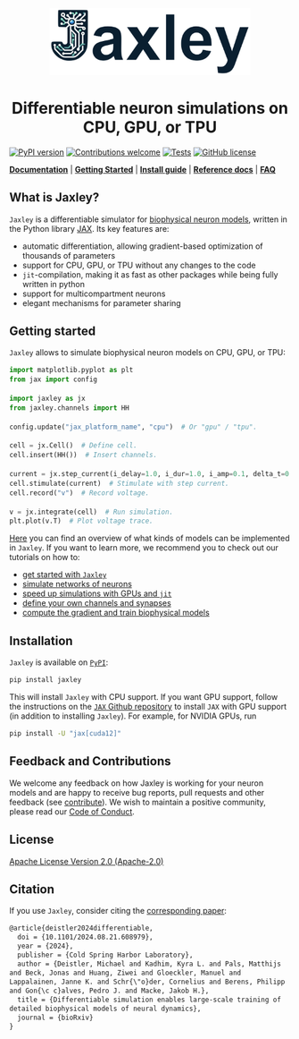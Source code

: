 <p align="center">
  <img src="https://raw.githubusercontent.com/jaxleyverse/jaxley/main/docs/logo.png" width="360">
</p>

<h1 align="center">Differentiable neuron simulations on CPU, GPU, or TPU</h1>

[![PyPI version](https://badge.fury.io/py/jaxley.svg)](https://badge.fury.io/py/jaxley)
[![Contributions welcome](https://img.shields.io/badge/contributions-welcome-brightgreen.svg?style=flat)](https://github.com/jaxleyverse/jaxley/blob/main/CONTRIBUTING.md)
[![Tests](https://github.com/jaxleyverse/jaxley/workflows/Tests/badge.svg?branch=main)](https://github.com/jaxleyverse/jaxley/actions)
[![GitHub license](https://img.shields.io/github/license/jaxleyverse/jaxley)](https://github.com/jaxleyverse/jaxley/blob/main/LICENSE)

[**Documentation**](https://jaxleyverse.github.io/jaxley/latest/)
 | [**Getting Started**](https://jaxleyverse.github.io/jaxley/latest/tutorial/01_morph_neurons/)
 | [**Install guide**](https://jaxleyverse.github.io/jaxley/latest/install/)
 | [**Reference docs**](https://jaxleyverse.github.io/jaxley/latest/reference/modules/)
 | [**FAQ**](https://jaxleyverse.github.io/jaxley/latest/faq/)


## What is Jaxley?

`Jaxley` is a differentiable simulator for [biophysical neuron models](https://jaxleyverse.github.io/jaxley/latest/faq/question_03/), written in the Python library [JAX](https://github.com/google/jax). Its key features are:

- automatic differentiation, allowing gradient-based optimization of thousands of parameters  
- support for CPU, GPU, or TPU without any changes to the code  
- `jit`-compilation, making it as fast as other packages while being fully written in python  
- support for multicompartment neurons  
- elegant mechanisms for parameter sharing  


## Getting started

`Jaxley` allows to simulate biophysical neuron models on CPU, GPU, or TPU:
```python
import matplotlib.pyplot as plt
from jax import config

import jaxley as jx
from jaxley.channels import HH

config.update("jax_platform_name", "cpu")  # Or "gpu" / "tpu".

cell = jx.Cell()  # Define cell.
cell.insert(HH())  # Insert channels.

current = jx.step_current(i_delay=1.0, i_dur=1.0, i_amp=0.1, delta_t=0.025, t_max=10.0)
cell.stimulate(current)  # Stimulate with step current.
cell.record("v")  # Record voltage.

v = jx.integrate(cell)  # Run simulation.
plt.plot(v.T)  # Plot voltage trace.
```

[Here](https://jaxleyverse.github.io/jaxley/latest/faq/question_03/) you can find an overview of what kinds of models can be implemented in `Jaxley`. If you want to learn more, we recommend you to check out our tutorials on how to:

- [get started with `Jaxley`](https://jaxleyverse.github.io/jaxley/latest/tutorial/01_morph_neurons/)
- [simulate networks of neurons](https://jaxleyverse.github.io/jaxley/latest/tutorial/02_small_network/)
- [speed up simulations with GPUs and `jit`](https://jaxleyverse.github.io/jaxley/latest/tutorial/04_jit_and_vmap/)
- [define your own channels and synapses](https://jaxleyverse.github.io/jaxley/latest/tutorial/05_channel_and_synapse_models/)
- [compute the gradient and train biophysical models](https://jaxleyverse.github.io/jaxley/latest/tutorial/07_gradient_descent/)


## Installation

`Jaxley` is available on [`PyPI`](https://pypi.org/project/jaxley/):
```sh
pip install jaxley
```
This will install `Jaxley` with CPU support. If you want GPU support, follow the instructions on the [`JAX` Github repository](https://github.com/google/jax) to install `JAX` with GPU support (in addition to installing `Jaxley`). For example, for NVIDIA GPUs, run
```sh
pip install -U "jax[cuda12]"
```


## Feedback and Contributions

We welcome any feedback on how Jaxley is working for your neuron models and are happy to receive bug reports, pull requests and other feedback (see [contribute](https://github.com/jaxleyverse/jaxley/blob/main/CONTRIBUTING.md)). We wish to maintain a positive community, please read our [Code of Conduct](https://github.com/jaxleyverse/jaxley/blob/main/CODE_OF_CONDUCT.md).


## License

[Apache License Version 2.0 (Apache-2.0)](https://github.com/jaxleyverse/jaxley/blob/main/LICENSE)


## Citation

If you use `Jaxley`, consider citing the [corresponding paper](https://www.biorxiv.org/content/10.1101/2024.08.21.608979):

```
@article{deistler2024differentiable,
  doi = {10.1101/2024.08.21.608979},
  year = {2024},
  publisher = {Cold Spring Harbor Laboratory},
  author = {Deistler, Michael and Kadhim, Kyra L. and Pals, Matthijs and Beck, Jonas and Huang, Ziwei and Gloeckler, Manuel and Lappalainen, Janne K. and Schr{\"o}der, Cornelius and Berens, Philipp and Gon{\c c}alves, Pedro J. and Macke, Jakob H.},
  title = {Differentiable simulation enables large-scale training of detailed biophysical models of neural dynamics},
  journal = {bioRxiv}
}
```
